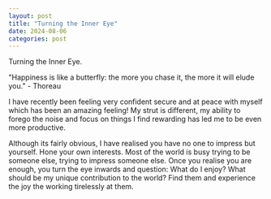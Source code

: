 ```yaml
---
layout: post
title: "Turning the Inner Eye"
date: 2024-08-06
categories: post
---
```


Turning the Inner Eye.

<!--more-->
"Happiness is like a butterfly: the more you chase it, the more it will elude you." - Thoreau

I have recently been feeling very confident secure and at peace with myself which has been an amazing feeling! My strut is different, my ability to forego the noise and focus on things I find rewarding has led me to be even more productive.

Although its fairly obvious, I have realised you have no one to impress but yourself. Hone your own interests. Most of the world is busy trying to be someone else, trying to impress someone else. Once you realise you are enough, you turn the eye inwards and question: What do I enjoy? What should be my unique contribution to the world? Find them and experience the joy the working tirelessly at them.
